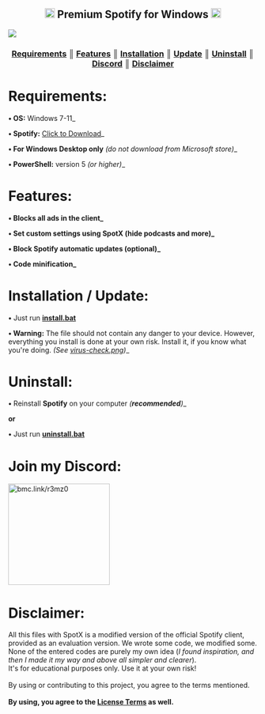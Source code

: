  <h2> <div align="center"><b><a href="#"><img width="20px"src="https://logospng.org/download/spotify/logo-spotify-icon-4096.png"></a> Premium Spotify for Windows <a href="#"><img width="20px"src="https://th.bing.com/th/id/R.046fa91f8d199d90b754d3eafd17b24f?rik=p%2b22qfykols3sg&pid=ImgRaw&r=0"></a></b></div> </h2>
 <a href="https://github.com/XSohaib/" target="_blank"><img src="https://jazz.com.pk/assets/images/spotify-premium-black.png" /></a>

<h3 align="center"><strong><a href="#requirements">Requirements</a> ║ <a href="#features">Features</a> ║ <a href="#installation--update">Installation</a> ║ <a href="#installation--update">Update</a> ║ <a href="#uninstall">Uninstall</a> ║ <a href="#Join-my-discord">Discord</a> ║ <a href="#disclaimer">Disclaimer</a></strong></h3>

<h1>Requirements:</h1>

<strong>• OS:</strong> Windows 7-11_</strong>

<strong>• Spotify:</strong> [Click to Download](https://upgrade.scdn.co/upgrade/client/win32-x86/spotify_installer-1.2.16.947.gcfbaa410-105.exe)_

<strong>• For Windows Desktop only</strong> <i>(do not download from Microsoft store)</i>_

<strong>• PowerShell:</strong> version 5 <i>(or higher)</i>_

<h1>Features:</h1>

<strong>• Blocks all ads in the client_</strong>

<strong>• Set custom settings using SpotX (hide podcasts and more)_</strong>

<strong>• Block Spotify automatic updates (optional)_</strong>

<strong>• Code minification_</strong>

<h1>Installation / Update:</h1>
<strong>•</strong> Just run <strong><a href="/install.bat">install.bat</a></strong>

<strong>• Warning:</strong> The file should not contain any danger to your device. However, everything you install is done at your own risk. Install it, if you know what you're doing. <i>(See <a target="_blank" href="/virus-check.png">virus-check.png</a>)</i>_


<h1>Uninstall:</h1>

<strong>•</strong> Reinstall <strong>Spotify</strong> on your computer <i>(<strong>recommended</strong>)</i>_

<strong>or</strong>

<strong>•</strong> Just run <strong><a href="/uninstall.bat">uninstall.bat</a></strong>

<h1>Join my Discord:</h1>

<a href="https://discord.gg/mythicalbottuz" target="_blank"><img src="[[https://cdn.discordapp.com/attachments/417017959802994710/1132664651528798270/bmac.png](https://www.logo.wine/a/logo/Discord_(software)/Discord_(software)-Logo.wine.svg)](https://www.logo.wine/a/logo/Discord_(software)/Discord_(software)-Logo.wine.svg)" width="205" alt="bmc.link/r3mz0" /></a>

<h1>Disclaimer:</h1>

All this files with SpotX is a modified version of the official Spotify client, provided as an evaluation version. 
We wrote some code, we modified some. 
None of the entered codes are purely my own idea (<i>I found inspiration, and then I made it my way and above all simpler and clearer</i>). <br>
It's for educational purposes only. Use it at your own risk!<br><br>
By using or contributing to this project, you agree to the terms mentioned.<br><br>
<strong>By using, you agree to the <a href="/LICENSE">License Terms</a> as well.</strong>
